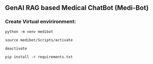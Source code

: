 ## GenAI RAG based Medical ChatBot (Medi-Bot)

### Create Virtual envirironment:
```
python -m venv medibot

source medibot/Scripts/activate

deactivate

pip install -r requirements.txt

```